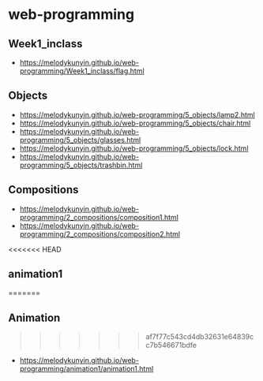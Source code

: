 # web-programming


## Week1_inclass
* https://melodykunyin.github.io/web-programming/Week1_inclass/flag.html
## Objects

* https://melodykunyin.github.io/web-programming/5_objects/lamp2.html
* https://melodykunyin.github.io/web-programming/5_objects/chair.html
* https://melodykunyin.github.io/web-programming/5_objects/glasses.html
* https://melodykunyin.github.io/web-programming/5_objects/lock.html
* https://melodykunyin.github.io/web-programming/5_objects/trashbin.html

## Compositions

* https://melodykunyin.github.io/web-programming/2_compositions/composition1.html
* https://melodykunyin.github.io/web-programming/2_compositions/composition2.html

<<<<<<< HEAD
## animation1
=======
## Animation
>>>>>>> af7f77c543cd4db32631e64839cc7b546671bdfe

* https://melodykunyin.github.io/web-programming/animation1/animation1.html
